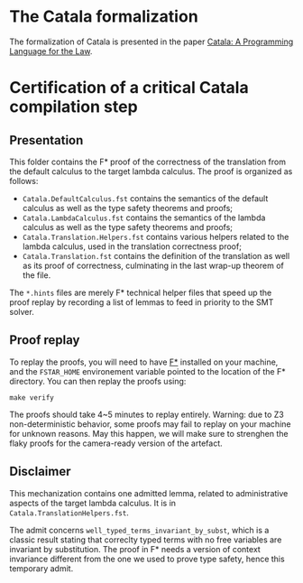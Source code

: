 # The Catala formalization

The formalization of Catala is presented in the paper [Catala: A Programming Language for the Law](https://arxiv.org/abs/2103.03198).

# Certification of a critical Catala compilation step

## Presentation

This folder contains the F\* proof of the correctness of the translation from the default calculus
to the target lambda calculus. The proof is organized as follows:

- `Catala.DefaultCalculus.fst` contains the semantics of the default calculus as well as the
  type safety theorems and proofs;
- `Catala.LambdaCalculus.fst` contains the semantics of the lambda calculus as well as the
  type safety theorems and proofs;
- `Catala.Translation.Helpers.fst` contains various helpers related to the lambda calculus,
  used in the translation correctness proof;
- `Catala.Translation.fst` contains the definition of the translation as well as its proof
  of correctness, culminating in the last wrap-up theorem of the file.

The `*.hints` files are merely F\* technical helper files that speed up the proof replay by recording
a list of lemmas to feed in priority to the SMT solver.

## Proof replay

To replay the proofs, you will need to have [F\*](https://github.com/FStarLang/FStar) installed
on your machine, and the `FSTAR_HOME` environement variable pointed to the location of the F\*
directory. You can then replay the proofs using:

    make verify

The proofs should take 4~5 minutes to replay entirely. Warning: due to Z3 non-deterministic behavior,
some proofs may fail to replay on your machine for unknown reasons. May this happen, we will make
sure to strenghen the flaky proofs for the camera-ready version of the artefact.

## Disclaimer

This mechanization contains one admitted lemma, related to administrative aspects of
the target lambda calculus. It is in `Catala.TranslationHelpers.fst`.

The admit concerns `well_typed_terms_invariant_by_subst`, which is a classic result stating
that correclty typed terms with no free variables are invariant by substitution. The proof in F\*
needs a version of context invariance different from the one we used to prove type safety, hence
this temporary admit.
